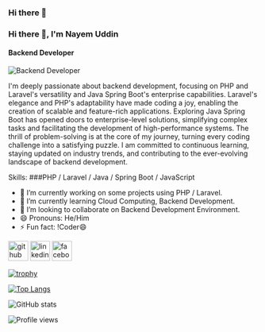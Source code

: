 ### Hi there 👋

<!--nayem1108/nayem1108** is a ✨ _special_ ✨ repository because its `README.md` (this file) appears on your GitHub profile.

Here are some ideas to get you started:

- 🔭 I’m currently working on ...
- 🌱 I’m currently learning ...
- 👯 I’m looking to collaborate on ...
- 🤔 I’m looking for help with ...
- 💬 Ask me about ...
- 📫 How to reach me: ...
- 😄 Pronouns: ...
- ⚡ Fun fact: ...
-->
### Hi there 👋, I'm Nayem Uddin
#### Backend Developer
![Backend Developer](https://arturssmirnovs.github.io/github-profile-readme-generator/images/banner.png)

I'm deeply passionate about backend development, focusing on PHP and Laravel's versatility and Java Spring Boot's enterprise capabilities. Laravel's elegance and PHP's adaptability have made coding a joy, enabling the creation of scalable and feature-rich applications. Exploring Java Spring Boot has opened doors to enterprise-level solutions, simplifying complex tasks and facilitating the development of high-performance systems. The thrill of problem-solving is at the core of my journey, turning every coding challenge into a satisfying puzzle. I am committed to continuous learning, staying updated on industry trends, and contributing to the ever-evolving landscape of backend development.

Skills: ###PHP / Laravel / Java / Spring Boot / JavaScript

- 🔭 I’m currently working on some projects using PHP / Laravel. 
- 🌱 I’m currently learning Cloud Computing, Backend Development. 
- 👯 I’m looking to collaborate on Backend Development Environment. 
- 😄 Pronouns: He/Him 
- ⚡ Fun fact: !Coder😄 


[<img src='https://cdn.jsdelivr.net/npm/simple-icons@3.0.1/icons/github.svg' alt='github' height='40'>](https://github.com/nayem1108)  [<img src='https://cdn.jsdelivr.net/npm/simple-icons@3.0.1/icons/linkedin.svg' alt='linkedin' height='40'>](https://www.linkedin.com/in/nayem11/)  [<img src='https://cdn.jsdelivr.net/npm/simple-icons@3.0.1/icons/facebook.svg' alt='facebook' height='40'>](https://www.facebook.com/naayem.1108)  

[![trophy](https://github-profile-trophy.vercel.app/?username=nayem1108)](https://github.com/ryo-ma/github-profile-trophy)

[![Top Langs](https://github-readme-stats.vercel.app/api/top-langs/?username=nayem1108)](https://github.com/anuraghazra/github-readme-stats)

![GitHub stats](https://github-readme-stats.vercel.app/api?username=nayem1108&show_icons=true)  

![Profile views](https://gpvc.arturio.dev/nayem1108)  
